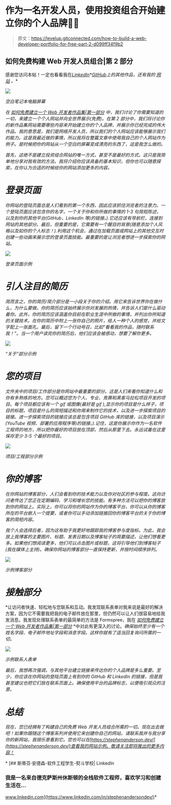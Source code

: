 # 作为一名开发人员，使用投资组合开始建立你的个人品牌👨‍💻

> 原文：<https://levelup.gitconnected.com/how-to-build-a-web-developer-portfolio-for-free-part-2-d099ff34f9b2>

## 如何免费构建 Web 开发人员组合|第 2 部分

感谢您访问本帖！一定也看看我在[*LinkedIn*](https://www.linkedin.com/in/stephenandersondev/)*[*GitHub*](https://github.com/stephenandersondev)*上的其他作品，还有我的* [*网站*](https://stephenanderson.dev/) *。**

*![](img/09ce90de4195ccaa2f76f45563eb02c1.png)*

*空白笔记本电脑屏幕*

*在 [*如何免费建立一个 Web 开发者作品集|第一部分*](/how-to-build-a-web-developer-portfolio-for-free-d456699ecef7) 中，我们讨论了你需要知道的一切，来建立一个个人网站并向全世界展示(免费)。在第 2 部分中，我们将讨论你的新作品集网站需要哪些内容来开始建立你的个人品牌，并展示你已经完成的伟大作品。我的意思是，我们是网络开发人员，所以我们的个人网站应该能够展示我们的能力。这是我最近做的事情，所以我将在整篇文章中使用我自己的个人网站作为例子。是时候把你的网站从一个空白的屏幕变成漂亮的东西了，这是我怎么做的。*

*首先，这绝不是建立投资组合网站的唯一方式，甚至不是最好的方式。这只是我简单地分享对我有效的方法。我将介绍你应该具备的基本知识，但你也可以随意探索，在你认为合适的时候给你的网站添加更多的内容。*

# *登录页面*

*你网站的登陆页面总是人们看到的第一个东西，因此应该抓住浏览者的注意力。一个登陆页面应该包含你的名字，一个关于你和你所做的事情的 1-3 句简短陈述，以及到你的其他平台(GitHub，LinkedIn 等)的链接。).它还应该有导航栏，连接到网站的其他部分。最后，但重要的是，它需要有一个醒目的背景(随意添加个人风格以及如你的个人标志！).利用这个机会，通过在加载页面或网站上的其他交互时创建一些动画来展示您的登录页面技能。最重要的是让浏览者想进一步探索你的网站。*

*![](img/65ddf4e2eef122150ecfa2e62c9370a5.png)*

*登录页面示例*

# *引人注目的简历*

*简而言之，你的简历/简介部分是一小段关于你的介绍。用它来告诉世界你在做什么，为什么要做。你的简历应该始终展示你对发展的热情，并告诉人们是什么驱动着你。此外，你的简历应该涵盖你目前在职业生涯中所做的事情，并列出你所知道的关键技术。在你的简历中附上一张你自己的照片，给人一种个人的感觉，并给文字配上一张面孔。最后，留下一个行动号召，比如“看看我的作品，随时联系我！”。当一个用户读完你的简历后，他们应该会被感动，想要了解你更多。*

*![](img/ce0195d9651df0def21759c1bf6d8465.png)*

*“关于”部分示例*

# *您的项目*

*文件夹中的项目/工作部分是你网站中最重要的部分。这是人们来看你知道什么和你有多熟练的地方。您可以概述您为个人、专业、竞赛和黑客马拉松项目开发的项目。每个项目都应该有一个 gif 或图像(最好是 gif ),显示你的项目是什么样子，项目的标题，项目是什么的简短描述和你用来制作它的技术，以及进一步探索项目的链接。进一步探索项目的链接应该总是包含项目 GitHub 库的链接，以及项目演示(YouTube 视频、部署的应用程序等)的链接。).记住，这是你展示你作为一名软件工程师的地方，所以把你最好的项目放在顶部，然后从那里下去。永远试着在这里保存至少 3-5 个最好的项目。*

*![](img/aae2b19dd154767664aa6afaeae64bfc.png)*

*项目/工程部分示例*

# *你的博客*

*在你网站的博客部分，人们会看到你的技术能力以及你对社区的参与程度。这向访问者传达了您正在定期编码、学习和增长您的技能。有多种方法可以把你的博客放到你的网站上。实际上，你可以将你的网站作为你的博客平台，你可以从你的博客所在的平台嵌入一个提要，或者你可以手动添加链接回你的博客平台的关于你的博客的简短内容。*

*我个人会选择后者，因为这有助于我更好地跟踪我的博客参与度指标。为此，我会放上我博客的主要图片、标题、发表日期以及博客帖子的简要描述，让他们想看更多。如果他们想阅读更多，他们可以点击图片或标题，这将引导他们到博客帖子(我在媒体上主持)。确保你网站的博客部分一直保持更新，并按时间顺序排列。*

*![](img/347d0e29739d0f68f045e970abec2cba.png)*

*示例博客部分*

# *接触部分*

*让访问者快速、轻松地与您联系和互动。我发现联系表单对我来说是最好的解决方案，因为它不需要我把我的电子邮件放在那里，但仍然可以让人们很容易地给我发消息。我发现处理联系表单的最简单的方法是 Formspree，我在 [*如何免费建立一个 Web 开发者作品集|第一部分*](/how-to-build-a-web-developer-portfolio-for-free-d456699ecef7) *中对此有更深入的讨论。*确保始终至少有一个姓名字段、电子邮件地址字段和消息字段。这样你就有了适当回复询问所需的一切。*

*![](img/f1e3e8f98c1c48e1049f819ad91f51e0.png)*

*示例联系人表单*

*最后，我想再次强调，与其他平台建立链接来传达你的个人品牌是多么重要。至少，你应该在你网站的登陆页面上有到你的 GitHub 和 LinkedIn 的链接，但是我甚至建议也把它们放在联系页面上。确保使用平台的品牌标志，以便吸引观众的注意。*

# *总结*

*现在，您已经拥有了构建自己的免费 Web 开发人员组合所需的一切。现在出去做吧！如果你跟随这个博客系列并使用它来创建你自己的网站，请联系我并与我分享你的新网站，我很乐意看到它。您也可以在[https://stephenanderson.dev/](https://stephenanderson.dev/)查看我的网站示例。敬请关注即将推出的更多内容！*

*[](https://www.linkedin.com/in/stephenandersondev/) [## 斯蒂芬·安德森-软件工程学生-熨斗学校| LinkedIn

### 我是一名来自德克萨斯州休斯顿的全栈软件工程师，喜欢学习和创建生活在…

www.linkedin.com](https://www.linkedin.com/in/stephenandersondev/)*